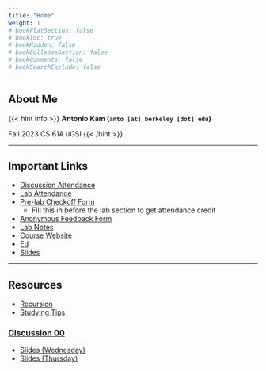 ```yaml
---
title: "Home"
weight: 1
# bookFlatSection: false
# bookToc: true
# bookHidden: false
# bookCollapseSection: false
# bookComments: false
# bookSearchExclude: false
---
```


## About Me

{{< hint info >}}
**Antonio Kam (`anto [at] berkeley [dot] edu`)**

Fall 2023 CS 61A uGSI
{{< /hint >}}

---

## Important Links

- [Discussion Attendance](https://links.rouxl.es/disc)
- [Lab Attendance](https://links.rouxl.es/lab)
- [Pre-lab Checkoff Form](https://links.rouxl.es/finished)
  - Fill this in before the lab section to get attendance credit
- [Anonymous Feedback Form](https://links.rouxl.es/feedback)
- [Lab Notes](https://drive.google.com/drive/folders/1__2STbNgL21xgViz9Hspxj9TLcO6guiK)
- [Course Website](https://cs61a.org)
- [Ed](https://edstem.org/us/courses/40197/discussion/)
- [Slides](links.rouxl.es/slides)

---

## Resources

- [Recursion](/docs/resources/su22/recursion)
- [Studying Tips](/docs/resources/su22/studying)

### [Discussion 00](https://cs61a.org/disc/disc00/)

- [Slides (Wednesday)](https://docs.google.com/presentation/d/1LuYt--c5UOMUrUf1hVvhHhfLInxJkmvh936H1ONbg90/edit?usp=sharing)
- [Slides (Thursday)](https://docs.google.com/presentation/d/1LuYt--c5UOMUrUf1hVvhHhfLInxJkmvh936H1ONbg90/edit?usp=sharing)
